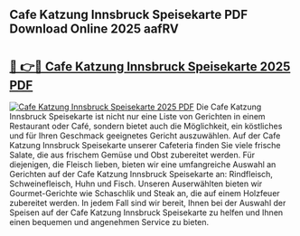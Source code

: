 ## Cafe Katzung Innsbruck Speisekarte PDF Download Online 2025 aafRV

# <h2><a href="http://gccesqw.nevu.top/?p=Cafe+Katzung+Innsbruck+Speisekarte">🔗 👉🔴 Cafe Katzung Innsbruck Speisekarte 2025 PDF</a></h2>

[![Cafe Katzung Innsbruck Speisekarte 2025 PDF](https://i.imgur.com/dBaPXMq.png)](http://gccesqw.nevu.top/?p=Cafe+Katzung+Innsbruck+Speisekarte)
Die Cafe Katzung Innsbruck Speisekarte ist nicht nur eine Liste von Gerichten in einem Restaurant oder Café, sondern bietet auch die Möglichkeit, ein köstliches und für Ihren Geschmack geeignetes Gericht auszuwählen. Auf der Cafe Katzung Innsbruck Speisekarte unserer Cafeteria finden Sie viele frische Salate, die aus frischem Gemüse und Obst zubereitet werden. Für diejenigen, die Fleisch lieben, bieten wir eine umfangreiche Auswahl an Gerichten auf der Cafe Katzung Innsbruck Speisekarte an: Rindfleisch, Schweinefleisch, Huhn und Fisch. Unseren Auserwählten bieten wir Gourmet-Gerichte wie Schaschlik und Steak an, die auf einem Holzfeuer zubereitet werden. In jedem Fall sind wir bereit, Ihnen bei der Auswahl der Speisen auf der Cafe Katzung Innsbruck Speisekarte zu helfen und Ihnen einen bequemen und angenehmen Service zu bieten.
